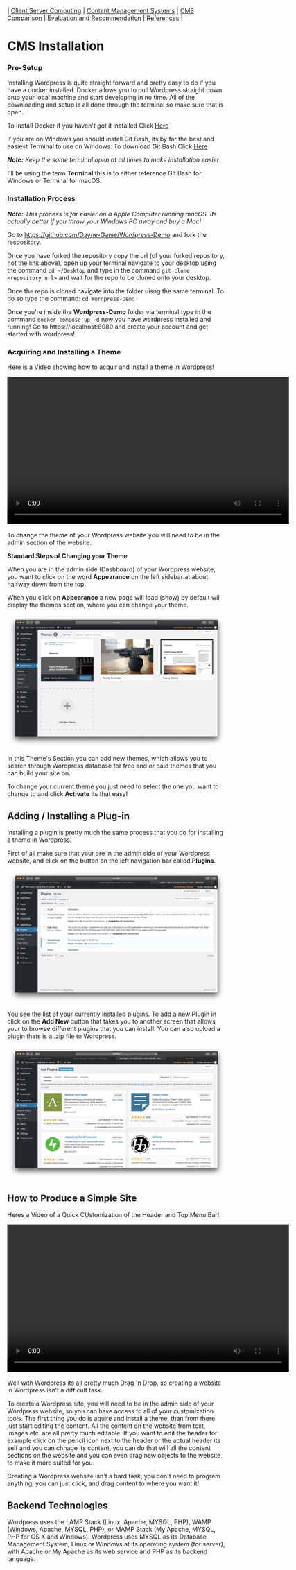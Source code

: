 | [Client Server Computing](CSC.md) |
[Content Management Systems](CMS.md) |
[CMS Comparison](CMSComp.md) |
[Evaluation and Recommendation](EAR.md) |
[References](References.md) |

# CMS Installation

### Pre-Setup

Installing Wordpress is quite straight forward and pretty easy to do if you have a docker installed. Docker allows you to pull Wordpress straight down onto your local machine and start developing in no time. All of the downloading and setup is all done through the terminal so make sure that is open.

To Install Docker if you haven't got it installed Click <a href="https://docs.docker.com/docker-for-windows/install/">Here</a>

If you are on Windows you should install Git Bash, its by far the best and easiest Terminal to use on Windows: To download Git Bash Click <a href="https://git-scm.com/downloads">Here</a>

**_Note:_** _Keep the same terminal open at all times to make installation easier_

I'll be using the term **Terminal** this is to either reference Git Bash for Windows or Terminal for macOS.

### Installation Process

**_Note:_** _This process is far easier on a Apple Computer running macOS. Its actually better if you throw your Windows PC away and buy a Mac!_

Go to https://github.com/Dayne-Game/Wordpress-Demo and fork the respository.

Once you have forked the repository copy the url (of your forked repository, not the link above), open up your terminal navigate to your desktop using the command `cd ~/Desktop` and type in the command `git clone <repository url>` and wait for the repo to be cloned onto your desktop.

Once the repo is cloned navigate into the folder uisng the same terminal. To do so type the command: `cd Wordpress-Demo`

Once you're inside the **Wordpress-Demo** folder via terminal type in the command `docker-compose up -d` now you have wordpress installed and running! Go to https://localhost:8080 and create your account and get started with wordpress!

### Acquiring and Installing a Theme

Here is a Video showing how to acquir and install a theme in Wordpress!

<video width="650" height="340" controls>
  <source src="Videos/Theme.mp4" type="video/mp4">
</video>

To change the theme of your Wordpress website you will need to be in the admin section of the website.

**Standard Steps of Changing your Theme**

When you are in the admin side (Dashboard) of your Wordpress website, you want to click on the word **Appearance** on the left sidebar at about halfway down from the top.

When you click on **Appearance** a new page will load (show) by default will display the themes section, where you can change your theme.

<img src="Images/Theme-Example.png" alt="Themes Section Example">

In this Theme's Section you can add new themes, which allows you to search through Wordpress database for free and or paid themes that you can build your site on.

To change your current theme you just need to select the one you want to change to and click **Activate** its that easy!

## Adding / Installing a Plug-in

Installing a plugin is pretty much the same process that you do for installing a theme in Wordpress.

First of all make sure that your are in the admin side of your Wordpress website, and click on the button on the left navigation bar called **Plugins**.

<img src="Images/Plugin-Image.png" alt="Plugin Image 1">

You see the list of your currently installed plugins. To add a new Plugin in click on the **Add New** button that takes you to another screen that allows your to browse different plugins that you can install. You can also upload a plugin thats is a .zip file to Wordpress.

<img src="Images/Plugin-2.png" alt="Plugin Image 2">

## How to Produce a Simple Site

Heres a Video of a Quick CUstomization of the Header and Top Menu Bar!

<video width="650" height="340" controls>
  <source src="Videos/Quick-Customize.mp4" type="video/mp4">
</video>

Well with Wordpress its all pretty much Drag 'n Drop, so creating a website in Wordpress isn't a difficult task.

To create a Wordpress site, you will need to be in the admin side of your Wordpress website, so you can have access to all of your customization tools. The first thing you do is aquire and install a theme, than from there just start editing the content. All the content on the website from text, images etc. are all pretty much editable. If you want to edit the header for example click on the pencil icon next to the header or the actual header its self and you can chnage its content, you can do that will all the content sections on the website and you can even drag new objects to the website to make it more suited for you.

Creating a Wordpress website isn't a hard task, you don't need to program anything, you can just click, and drag content to where you want it!

## Backend Technologies

Wordpress uses the LAMP Stack (Linux, Apache, MYSQL, PHP), WAMP (Windows, Apache, MYSQL, PHP), or MAMP Stack (My Apache, MYSQL, PHP for OS X and Windows). Wordpress uses MYSQL as its Database Management System, Linux or Windows at its operating system (for server), with Apache or My Apache as its web service and PHP as its backend language.
